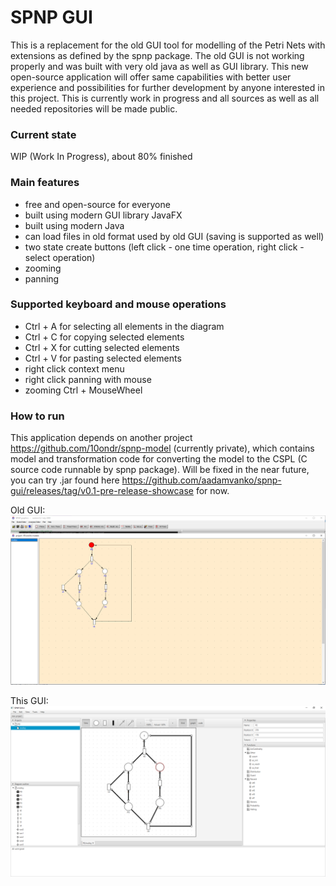 # SPNP GUI

This is a replacement for the old GUI tool for modelling of the Petri Nets with extensions as defined by the spnp
package. The old GUI is not working properly and was built with very old java as well as GUI library. This new
open-source application will offer same capabilities with better user experience and possibilities for further
development by anyone interested in this project. This is currently work in progress and all sources as well as all
needed repositories will be made public.

### Current state

WIP (Work In Progress), about 80% finished

### Main features

- free and open-source for everyone
- built using modern GUI library JavaFX
- built using modern Java
- can load files in old format used by old GUI (saving is supported as well)
- two state create buttons (left click - one time operation, right click - select operation)
- zooming
- panning

### Supported keyboard and mouse operations

- Ctrl + A for selecting all elements in the diagram
- Ctrl + C for copying selected elements
- Ctrl + X for cutting selected elements
- Ctrl + V for pasting selected elements
- right click context menu
- right click panning with mouse
- zooming Ctrl + MouseWheel

### How to run

This application depends on another project https://github.com/10ondr/spnp-model (currently private), which contains
model and transformation code for converting the model to the CSPL (C source code runnable by spnp package). Will be
fixed in the near future, you can try .jar found
here https://github.com/aadamvanko/spnp-gui/releases/tag/v0.1-pre-release-showcase for now.

Old GUI:
![Alt text](screenshots/old_gui.png?raw=true "Old GUI")

This GUI:
![Alt text](screenshots/new_gui.png?raw=true "This GUI")